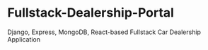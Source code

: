 # Fullstack-Dealership-Portal
Django, Express, MongoDB, React-based Fullstack Car Dealership Application
